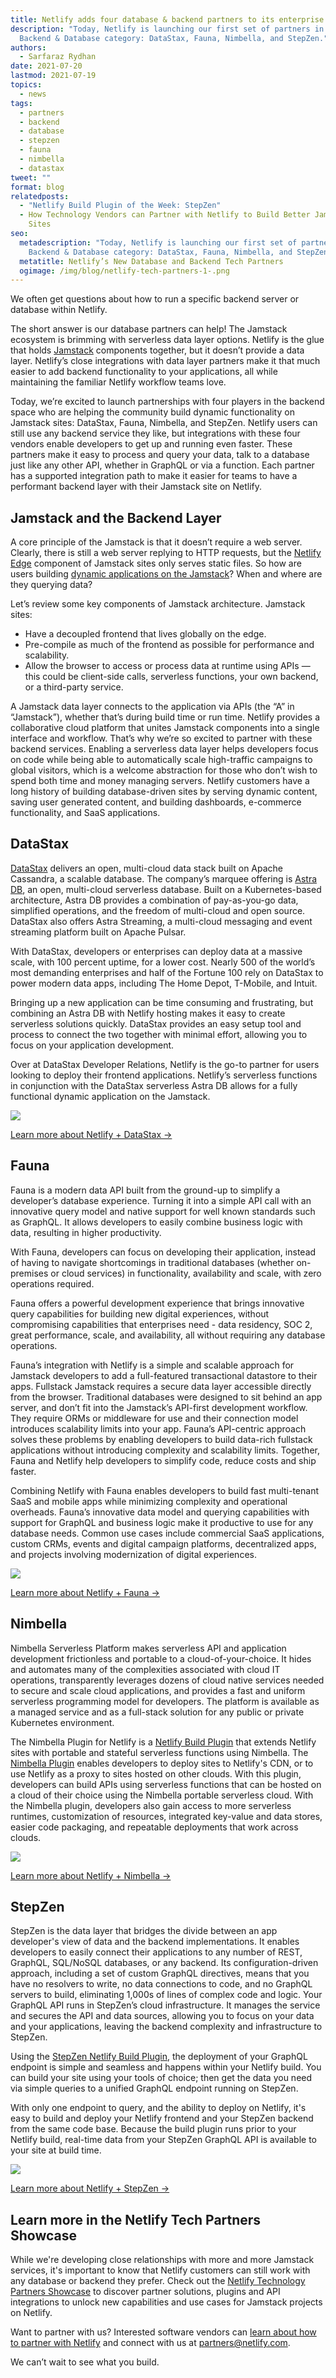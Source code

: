 ```yaml
---
title: Netlify adds four database & backend partners to its enterprise tech showcase
description: "Today, Netlify is launching our first set of partners in the
  Backend & Database category: DataStax, Fauna, Nimbella, and StepZen."
authors:
  - Sarfaraz Rydhan
date: 2021-07-20
lastmod: 2021-07-19
topics:
  - news
tags:
  - partners
  - backend
  - database
  - stepzen
  - fauna
  - nimbella
  - datastax
tweet: ""
format: blog
relatedposts:
  - "Netlify Build Plugin of the Week: StepZen"
  - How Technology Vendors can Partner with Netlify to Build Better Jamstack
    Sites
seo:
  metadescription: "Today, Netlify is launching our first set of partners in the
    Backend & Database category: DataStax, Fauna, Nimbella, and StepZen"
  metatitle: Netlify’s New Database and Backend Tech Partners
  ogimage: /img/blog/netlify-tech-partners-1-.png
---
```

We often get questions about how to run a specific backend server or database within Netlify.

The short answer is our database partners can help! The Jamstack ecosystem is brimming with serverless data layer options. Netlify is the glue that holds [Jamstack](https://www.netlify.com/jamstack/) components together, but it doesn’t provide a data layer. Netlify’s close integrations with data layer partners make it that much easier to add backend functionality to your applications, all while maintaining the familiar Netlify workflow teams love.

Today, we’re excited to launch partnerships with four players in the backend space who are helping the community build dynamic functionality on Jamstack sites: DataStax, Fauna, Nimbella, and StepZen. Netlify users can still use any backend service they like, but integrations with these four vendors enable developers to get up and running even faster. These partners make it easy to process and query your data, talk to a database just like any other API, whether in GraphQL or via a function. Each partner has a supported integration path to make it easier for teams to have a performant backend layer with their Jamstack site on Netlify.

## Jamstack and the Backend Layer

A core principle of the Jamstack is that it doesn’t require a web server. Clearly, there is still a web server replying to HTTP requests, but the [Netlify Edge](https://www.netlify.com/products/edge/) component of Jamstack sites only serves static files. So how are users building [dynamic applications on the Jamstack](https://www.netlify.com/blog/2021/05/27/can-dynamic-sites-go-serverless/)? When and where are they querying data?

Let’s review some key components of Jamstack architecture. Jamstack sites:

* Have a decoupled frontend that lives globally on the edge.
* Pre-compile as much of the frontend as possible for performance and scalability.
* Allow the browser to access or process data at runtime using APIs — this could be client-side calls, serverless functions, your own backend, or a third-party service.

A Jamstack data layer connects to the application via APIs (the “A” in “Jamstack”), whether that’s during build time or run time. Netlify provides a collaborative cloud platform that unites Jamstack components into a single interface and workflow. That’s why we’re so excited to partner with these backend services. Enabling a serverless data layer helps developers focus on code while being able to automatically scale high-traffic campaigns to global visitors, which is a welcome abstraction for those who don’t wish to spend both time and money managing servers. Netlify customers have a long history of building database-driven sites by serving dynamic content, saving user generated content, and building dashboards, e-commerce functionality, and SaaS applications.

## DataStax

[DataStax](https://www.datastax.com/) delivers an open, multi-cloud data stack built on Apache Cassandra, a scalable database. The company’s marquee offering is [Astra DB](https://www.datastax.com/products/datastax-astra), an open, multi-cloud serverless database. Built on a Kubernetes-based architecture, Astra DB provides a combination of pay-as-you-go data, simplified operations, and the freedom of multi-cloud and open source. DataStax also offers Astra Streaming, a multi-cloud messaging and event streaming platform built on Apache Pulsar.

With DataStax, developers or enterprises can deploy data at a massive scale, with 100 percent uptime, for a lower cost. Nearly 500 of the world’s most demanding enterprises and half of the Fortune 100 rely on DataStax to power modern data apps, including The Home Depot, T-Mobile, and Intuit. 

Bringing up a new application can be time consuming and frustrating, but combining an Astra DB with Netlify hosting makes it easy to create serverless solutions quickly. DataStax provides an easy setup tool and process to connect the two together with minimal effort, allowing you to focus on your application development.

Over at DataStax Developer Relations, Netlify is the go-to partner for users looking to deploy their frontend applications. Netlify’s serverless functions in conjunction with the DataStax serverless Astra DB allows for a fully functional dynamic application on the Jamstack.

![](/img/blog/datastax2.png)

<a href="https://www.netlify.com/technology-partners/datastax" class="button">Learn more about Netlify + DataStax →</a>

## Fauna

Fauna is a modern data API built from the ground-up to simplify a developer’s database experience. Turning it into a simple API call with an innovative query model and native support for well known standards such as GraphQL. It allows developers to easily combine business logic with data, resulting in higher productivity.

With Fauna, developers can focus on developing their application, instead of having to navigate shortcomings in traditional databases (whether on-premises or cloud services) in functionality, availability and scale, with zero operations required.

Fauna offers a powerful development experience that brings innovative query capabilities for building new digital experiences, without compromising capabilities that enterprises need - data residency, SOC 2, great performance, scale, and availability, all without requiring any database operations.

Fauna’s integration with Netlify is a simple and scalable approach for Jamstack developers to add a full-featured transactional datastore to their apps. Fullstack Jamstack requires a secure data layer accessible directly from the browser. Traditional databases were designed to sit behind an app server, and don’t fit into the Jamstack’s API-first development workflow. They require ORMs or middleware for use and their connection model introduces scalability limits into your app. Fauna’s API-centric approach solves these problems by enabling developers to build data-rich fullstack applications without introducing complexity and scalability limits. Together, Fauna and Netlify help developers to simplify code, reduce costs and ship faster.

Combining Netlify with Fauna enables developers to build fast multi-tenant SaaS and mobile apps while minimizing complexity and operational overheads. Fauna’s innovative data model and querying capabilities with support for GraphQL and business logic make it productive to use for any database needs. Common use cases include commercial SaaS applications, custom CRMs, events and digital campaign platforms, decentralized apps, and projects involving modernization of digital experiences.

![](/img/blog/fauna.png)

<a href="https://www.netlify.com/technology-partners/fauna" class="button">Learn more about Netlify + Fauna →</a>

## Nimbella

Nimbella Serverless Platform makes serverless API and application development frictionless and portable to a cloud-of-your-choice. It hides and automates many of the complexities associated with cloud IT operations, transparently leverages dozens of cloud native services needed to secure and scale cloud applications, and provides a fast and uniform serverless programming model for developers. The platform is available as a managed service and as a full-stack solution for any public or private Kubernetes environment.

The Nimbella Plugin for Netlify is a [Netlify Build Plugin](https://www.netlify.com/products/build/plugins/) that extends Netlify sites with portable and stateful serverless functions using Nimbella. The [Nimbella Plugin](https://www.netlify.com/blog/2020/10/07/tech-partners-create-custom-build-plugins-to-reach-developers-in-their-workflow/) enables developers to deploy sites to Netlify's CDN, or to use Netlify as a proxy to sites hosted on other clouds. With this plugin, developers can build APIs using serverless functions that can be hosted on a cloud of their choice using the Nimbella portable serverless cloud. With the Nimbella plugin, developers also gain access to more serverless runtimes, customization of resources, integrated key-value and data stores, easier code packaging, and repeatable deployments that work across clouds.

![](/img/blog/nimbella.png)

<a href="https://www.netlify.com/technology-partners/nimbella" class="button">Learn more about Netlify + Nimbella →</a>

## StepZen

StepZen is the data layer that bridges the divide between an app developer's view of data and the backend implementations. It enables developers to easily connect their applications to any number of REST, GraphQL, SQL/NoSQL databases, or any backend. Its configuration-driven approach, including a set of custom GraphQL directives, means that you have no resolvers to write, no data connections to code, and no GraphQL servers to build, eliminating 1,000s of lines of complex code and logic. Your GraphQL API runs in StepZen’s cloud infrastructure. It manages the service and secures the API and data sources, allowing you to focus on your data and your applications, leaving the backend complexity and infrastructure to StepZen.

Using the [StepZen Netlify Build Plugin](https://app.netlify.com/plugins/netlify-plugin-stepzen/install), the deployment of your GraphQL endpoint is simple and seamless and happens within your Netlify build. You can build your site using your tools of choice; then get the data you need via simple queries to a unified GraphQL endpoint running on StepZen.

With only one endpoint to query, and the ability to deploy on Netlify, it's easy to build and deploy your Netlify frontend and your StepZen backend from the same code base. Because the build plugin runs prior to your Netlify build, real-time data from your StepZen GraphQL API is available to your site at build time.

![](/img/blog/stepzen.png)

<a href="https://www.netlify.com/technology-partners/stepzen" class="button">Learn more about Netlify + StepZen →</a></p>

## Learn more in the Netlify Tech Partners Showcase

While we're developing close relationships with more and more Jamstack services, it's important to know that Netlify customers can still work with any database or backend they prefer. Check out the [Netlify Technology Partners Showcase](https://www.netlify.com/technology-partners/) to discover partner solutions, plugins and API integrations to unlock new capabilities and use cases for Jamstack projects on Netlify.

Want to partner with us? Interested software vendors can [learn about how to partner with Netlify](https://www.netlify.com/blog/2020/12/15/how-technology-vendors-can-partner-with-netlify-to-build-better-jamstack-sites/) and connect with us at [partners@netlify.com](mailto:partners@netlify.com).

We can’t wait to see what you build.